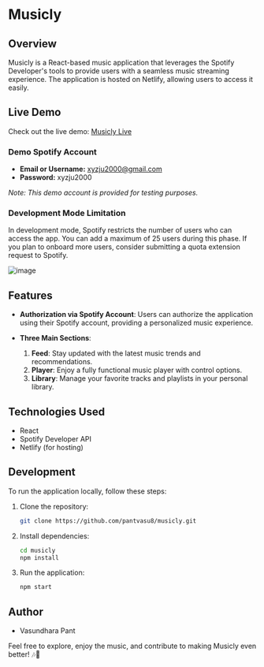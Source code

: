 # Musicly

## Overview

Musicly is a React-based music application that leverages the Spotify Developer's tools to provide users with a seamless music streaming experience. The application is hosted on Netlify, allowing users to access it easily.

## Live Demo

Check out the live demo: [Musicly Live](https://pantvasu8-musicly.netlify.app/)

### Demo Spotify Account

- **Email or Username:** xyzju2000@gmail.com
- **Password:** xyzju2000

*Note: This demo account is provided for testing purposes.*

### Development Mode Limitation

In development mode, Spotify restricts the number of users who can access the app. You can add a maximum of 25 users during this phase. If you plan to onboard more users, consider submitting a quota extension request to Spotify.

![image](https://github.com/pantvasu8/MusicLy/assets/96621003/cb3592fe-e5e1-4e70-a395-2723d343f3f8)

## Features

- **Authorization via Spotify Account**: Users can authorize the application using their Spotify account, providing a personalized music experience.

- **Three Main Sections**:
  1. **Feed**: Stay updated with the latest music trends and recommendations.
  2. **Player**: Enjoy a fully functional music player with control options.
  3. **Library**: Manage your favorite tracks and playlists in your personal library.

## Technologies Used

- React
- Spotify Developer API
- Netlify (for hosting)

## Development

To run the application locally, follow these steps:

1. Clone the repository:

   ```bash
   git clone https://github.com/pantvasu8/musicly.git
   ```

2. Install dependencies:

   ```bash
   cd musicly
   npm install
   ```

3. Run the application:

   ```bash
   npm start
   ```

## Author

- Vasundhara Pant

Feel free to explore, enjoy the music, and contribute to making Musicly even better! 🎶🚀




